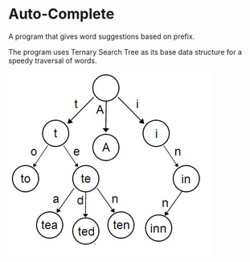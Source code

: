 # Auto-Complete
A program that gives word suggestions based on prefix.

The program uses Ternary Search Tree as its base data structure for a speedy traversal of words.

![Image of Ternary Search Tree](https://github.com/anirudh3171/Auto-Complete/blob/master/TST.png)
